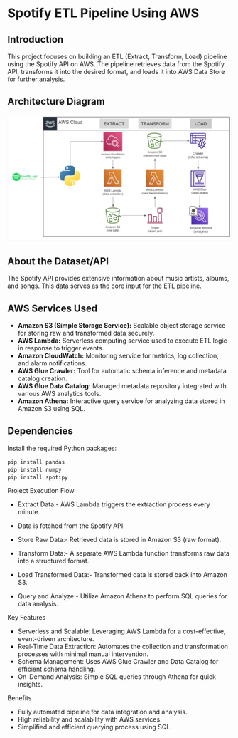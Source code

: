# Spotify ETL Pipeline Using AWS

## Introduction
This project focuses on building an ETL (Extract, Transform, Load) pipeline using the Spotify API on AWS. The pipeline retrieves data from the Spotify API, transforms it into the desired format, and loads it into AWS Data Store for further analysis.

## Architecture Diagram
![This is an image](https://github.com/KansalJ/Spotify-ETL-Python-AWS-Data-Engineering-Project/blob/main/Spotify_AWS_Data_Pipeline%20.jpeg)

## About the Dataset/API
The Spotify API provides extensive information about music artists, albums, and songs. This data serves as the core input for the ETL pipeline.

## AWS Services Used
- **Amazon S3 (Simple Storage Service):** Scalable object storage service for storing raw and transformed data securely.
- **AWS Lambda:** Serverless computing service used to execute ETL logic in response to trigger events.
- **Amazon CloudWatch:** Monitoring service for metrics, log collection, and alarm notifications.
- **AWS Glue Crawler:** Tool for automatic schema inference and metadata catalog creation.
- **AWS Glue Data Catalog:** Managed metadata repository integrated with various AWS analytics tools.
- **Amazon Athena:** Interactive query service for analyzing data stored in Amazon S3 using SQL.

## Dependencies
Install the required Python packages:

```bash
pip install pandas
pip install numpy
pip install spotipy
```

Project Execution Flow
- Extract Data:- AWS Lambda triggers the extraction process every minute.
- Data is fetched from the Spotify API.

- Store Raw Data:- Retrieved data is stored in Amazon S3 (raw format).

- Transform Data:- A separate AWS Lambda function transforms raw data into a structured format.

- Load Transformed Data:- Transformed data is stored back into Amazon S3.

- Query and Analyze:- Utilize Amazon Athena to perform SQL queries for data analysis.


Key Features
- Serverless and Scalable: Leveraging AWS Lambda for a cost-effective, event-driven architecture.
- Real-Time Data Extraction: Automates the collection and transformation processes with minimal manual intervention.
- Schema Management: Uses AWS Glue Crawler and Data Catalog for efficient schema handling.
- On-Demand Analysis: Simple SQL queries through Athena for quick insights.

Benefits
- Fully automated pipeline for data integration and analysis.
- High reliability and scalability with AWS services.
- Simplified and efficient querying process using SQL.




